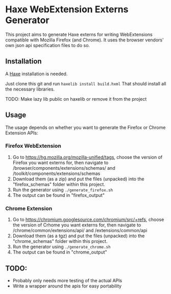 # Haxe WebExtension Externs Generator

This project aims to generate Haxe externs for writing WebExtensions compatible with Mozilla Firefox (and Chrome).
It uses the browser vendors' own json api specification files to do so.

## Installation

A [Haxe](https://haxe.org) installation is needed.

Just clone this git and run `haxelib install build.hxml`
That should install all the necessary libraries.

TODO: Make lazy lib public on haxelib or remove it from the project

## Usage

The usage depends on whether you want to generate the Firefox or Chrome Extension APIs:

### Firefox WebExtension
1. Go to https://hg.mozilla.org/mozilla-unified/tags, choose the version of Firefox you want externs for, then navigate to /browser/components/extensions/schemas/ and /toolkit/components/extensions/schemas
2. Download them (as a zip) and put the files (unpacked) into the "firefox_schemas" folder within this project.
3. Run the generator using `./generate_firefox.sh`
4. The output can be found in "firefox_output"

### Chrome Extension
1. Go to https://chromium.googlesource.com/chromium/src/+refs, choose the version of Crhome you want externs for, then navigate to /chrome/common/extensions/api/ and /extensions/common/api
2. Download them (as a tgz) and put the files (unpacked) into the "chrome_schemas" folder within this project.
3. Run the generator using `./generate_chrome.sh`
4. The output can be found in "chrome_output"

## TODO:
- Probably only needs more testing of the actual APIs
- Write a wrapper around the apis for easy portability